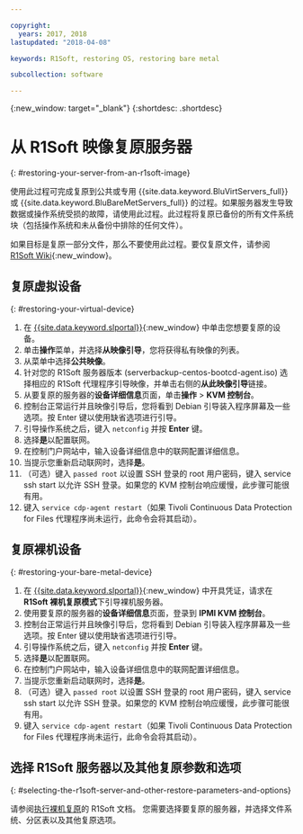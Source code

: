 ```yaml
---

copyright:
  years: 2017, 2018
lastupdated: "2018-04-08"

keywords: R1Soft, restoring OS, restoring bare metal

subcollection: software

---
```

{:new_window: target="_blank"}
{:shortdesc: .shortdesc}

# 从 R1Soft 映像复原服务器
{: #restoring-your-server-from-an-r1soft-image}

使用此过程可完成复原到公共或专用 {{site.data.keyword.BluVirtServers_full}} 或 {{site.data.keyword.BluBareMetServers_full}} 的过程。如果服务器发生导致数据或操作系统受损的故障，请使用此过程。此过程将复原已备份的所有文件系统块（包括操作系统和未从备份中排除的任何文件）。

如果目标是复原一部分文件，那么不要使用此过程。要仅复原文件，请参阅 [R1Soft Wiki](http://wiki.r1soft.com/display/CDP/Restoring+Files){:new_window}。

## 复原虚拟设备
{: #restoring-your-virtual-device}

1. 在 [{{site.data.keyword.slportal}}](https://control.softlayer.com/){:new_window} 中单击您想要复原的设备。
2. 单击**操作**菜单，并选择**从映像引导**，您将获得私有映像的列表。
3. 从菜单中选择**公共映像**。
4. 针对您的 R1Soft 服务器版本 (serverbackup-centos-bootcd-agent.iso) 选择相应的 R1Soft 代理程序引导映像，并单击右侧的**从此映像引导**链接。
5. 从要复原的服务器的**设备详细信息**页面，单击**操作** > **KVM 控制台**。
6. 控制台正常运行并且映像引导后，您将看到 Debian 引导装入程序屏幕及一些选项。按 Enter 键以使用缺省选项进行引导。
7. 引导操作系统之后，键入 `netconfig` 并按 **Enter** 键。
8. 选择**是**以配置联网。
9. 在控制门户网站中，输入设备详细信息中的联网配置详细信息。
10. 当提示您重新启动联网时，选择**是**。
11. （可选）键入 `passed root` 以设置 SSH 登录的 root 用户密码，键入 service ssh start 以允许 SSH 登录。如果您的 KVM 控制台响应缓慢，此步骤可能很有用。
12. 键入 `service cdp-agent restart`（如果 Tivoli Continuous Data Protection for Files 代理程序尚未运行，此命令会将其启动）。

## 复原裸机设备
{: #restoring-your-bare-metal-device}

1. 在 [{{site.data.keyword.slportal}}](https://control.softlayer.com/){:new_window} 中开具凭证，请求在 **R1Soft 裸机复原模式**下引导裸机服务器。
2. 使用要复原的服务器的**设备详细信息**页面，登录到 **IPMI KVM 控制台**。
3. 控制台正常运行并且映像引导后，您将看到 Debian 引导装入程序屏幕及一些选项。按 Enter 键以使用缺省选项进行引导。
4. 引导操作系统之后，键入 `netconfig` 并按 **Enter** 键。
5. 选择**是**以配置联网。
6. 在控制门户网站中，输入设备详细信息中的联网配置详细信息。
7. 当提示您重新启动联网时，选择**是**。
8. （可选）键入 `passed root` 以设置 SSH 登录的 root 用户密码，键入 service ssh start 以允许 SSH 登录。如果您的 KVM 控制台响应缓慢，此步骤可能很有用。
9. 键入 `service cdp-agent restart`（如果 Tivoli Continuous Data Protection for Files 代理程序尚未运行，此命令会将其启动）。

## 选择 R1Soft 服务器以及其他复原参数和选项
{: #selecting-the-r1soft-server-and-other-restore-parameters-and-options}

请参阅[执行裸机复原](http://wiki.r1soft.com/display/ServerBackup/Perform+a+bare-metal+restore)的 R1Soft 文档。
您需要选择要复原的服务器，并选择文件系统、分区表以及其他复原选项。
